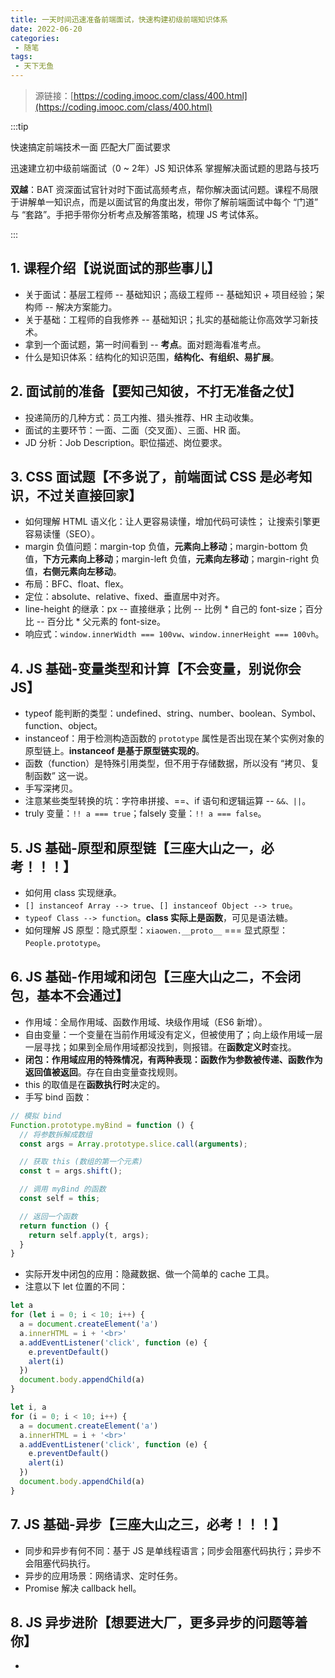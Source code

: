 ```yaml
---
title: 一天时间迅速准备前端面试，快速构建初级前端知识体系
date: 2022-06-20
categories:
 - 随笔
tags:
 - 天下无鱼
---
```


<!-- more -->



> 源链接：[https://coding.imooc.com/class/400.html](https://coding.imooc.com/class/400.html)

:::tip

快速搞定前端技术一面 匹配大厂面试要求<br/>

迅速建立初中级前端面试（0 ~ 2年）JS 知识体系 掌握解决面试题的思路与技巧<br/>

**双越**：BAT 资深面试官针对时下面试高频考点，帮你解决面试问题。课程不局限于讲解单一知识点，而是以面试官的角度出发，带你了解前端面试中每个 “门道” 与 “套路”。手把手带你分析考点及解答策略，梳理 JS 考试体系。

:::



## 1. 课程介绍【说说面试的那些事儿】

- 关于面试：基层工程师 -- 基础知识；高级工程师 -- 基础知识 + 项目经验；架构师 -- 解决方案能力。
- 关于基础：工程师的自我修养 -- 基础知识；扎实的基础能让你高效学习新技术。
- 拿到一个面试题，第一时间看到 -- **考点**。面对题海看准考点。
- 什么是知识体系：结构化的知识范围，**结构化、有组织、易扩展**。



## 2. 面试前的准备【要知己知彼，不打无准备之仗】

- 投递简历的几种方式：员工内推、猎头推荐、HR 主动收集。
- 面试的主要环节：一面、二面（交叉面）、三面、HR 面。
- JD 分析：Job Description。职位描述、岗位要求。



## 3. CSS 面试题【不多说了，前端面试 CSS 是必考知识，不过关直接回家】

- 如何理解 HTML 语义化：让人更容易读懂，增加代码可读性； 让搜索引擎更容易读懂（SEO）。
- margin 负值问题：margin-top 负值，**元素向上移动**；margin-bottom 负值，**下方元素向上移动**；margin-left 负值，**元素向左移动**；margin-right 负值，**右侧元素向左移动**。
- 布局：BFC、float、flex。
- 定位：absolute、relative、fixed、垂直居中对齐。
- line-height 的继承：px -- 直接继承；比例 -- 比例 * 自己的 font-size；百分比 -- 百分比 * 父元素的 font-size。
- 响应式：`window.innerWidth === 100vw`、`window.innerHeight === 100vh`。



## 4. JS 基础-变量类型和计算【不会变量，别说你会 JS】

- typeof 能判断的类型：undefined、string、number、boolean、Symbol、function、object。
- instanceof：用于检测构造函数的 `prototype` 属性是否出现在某个实例对象的原型链上。**instanceof 是基于原型链实现的**。
- 函数（function）是特殊引用类型，但不用于存储数据，所以没有 “拷贝、复制函数” 这一说。
- 手写深拷贝。
- 注意某些类型转换的坑：字符串拼接、==、if 语句和逻辑运算 -- `&&、||`。
- truly 变量：`!! a === true`；falsely 变量：`!! a === false`。



## 5. JS 基础-原型和原型链【三座大山之一，必考！！！】

- 如何用 class 实现继承。
- `[] instanceof Array --> true`、`[] instanceof Object --> true`。
- `typeof Class --> function`。**class 实际上是函数**，可见是语法糖。
- 如何理解 JS 原型：隐式原型：`xiaowen.__proto__`  ===  显式原型：`People.prototype`。



## 6. JS 基础-作用域和闭包【三座大山之二，不会闭包，基本不会通过】 

- 作用域：全局作用域、函数作用域、块级作用域（ES6 新增）。
- 自由变量：一个变量在当前作用域没有定义，但被使用了；向上级作用域一层一层寻找；如果到全局作用域都没找到，则报错。在**函数定义时**查找。
- **闭包：作用域应用的特殊情况，有两种表现：函数作为参数被传递、函数作为返回值被返回**。存在自由变量查找规则。
- this 的取值是在**函数执行时**决定的。
- 手写 bind 函数：

```javascript
// 模拟 bind
Function.prototype.myBind = function () {
  // 将参数拆解成数组
  const args = Array.prototype.slice.call(arguments);

  // 获取 this (数组的第一个元素)
  const t = args.shift();

  // 调用 myBind 的函数
  const self = this;

  // 返回一个函数
  return function () {
    return self.apply(t, args);
  }
}
```

- 实际开发中闭包的应用：隐藏数据、做一个简单的 cache 工具。
- 注意以下 let 位置的不同：

```javascript
let a
for (let i = 0; i < 10; i++) {
  a = document.createElement('a')
  a.innerHTML = i + '<br>'
  a.addEventListener('click', function (e) {
    e.preventDefault()
    alert(i)
  })
  document.body.appendChild(a)
}

let i, a
for (i = 0; i < 10; i++) {
  a = document.createElement('a')
  a.innerHTML = i + '<br>'
  a.addEventListener('click', function (e) {
    e.preventDefault()
    alert(i)
  })
  document.body.appendChild(a)
}
```



## 7. JS 基础-异步【三座大山之三，必考！！！】

- 同步和异步有何不同：基于 JS 是单线程语言；同步会阻塞代码执行；异步不会阻塞代码执行。
- 异步的应用场景：网络请求、定时任务。
- Promise 解决 callback hell。



## 8. JS 异步进阶【想要进大厂，更多异步的问题等着你】

- 